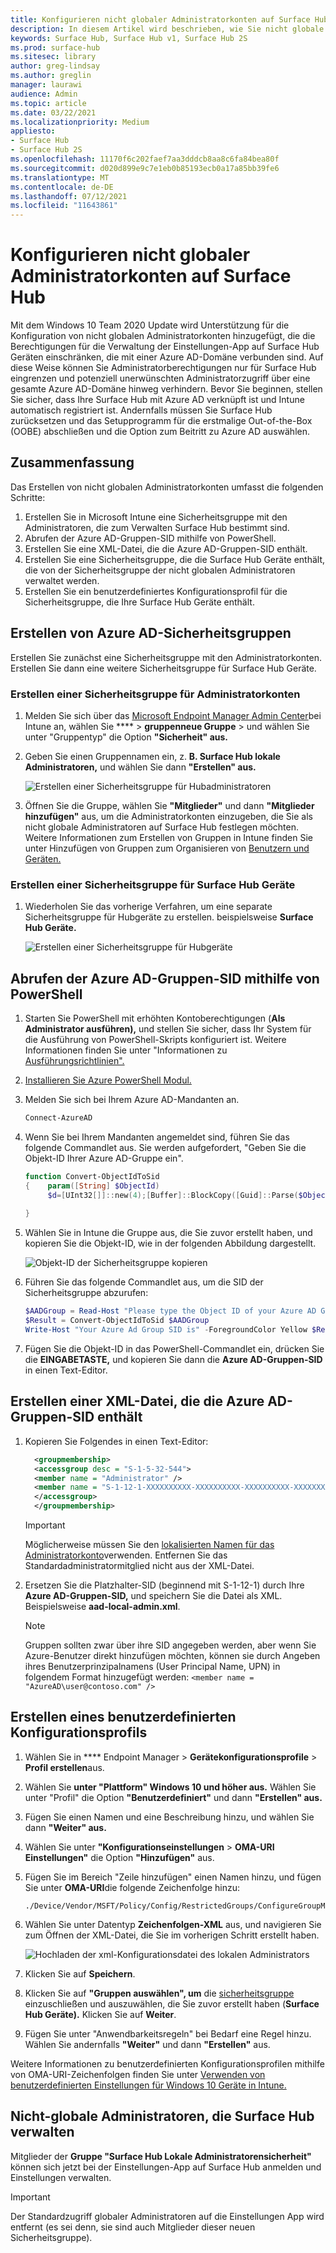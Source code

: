 ```yaml
---
title: Konfigurieren nicht globaler Administratorkonten auf Surface Hub
description: In diesem Artikel wird beschrieben, wie Sie nicht globale Administratorkonten zum Verwalten von Surface Hub und Surface Hub 2S konfigurieren.
keywords: Surface Hub, Surface Hub v1, Surface Hub 2S
ms.prod: surface-hub
ms.sitesec: library
author: greg-lindsay
ms.author: greglin
manager: laurawi
audience: Admin
ms.topic: article
ms.date: 03/22/2021
ms.localizationpriority: Medium
appliesto:
- Surface Hub
- Surface Hub 2S
ms.openlocfilehash: 11170f6c202faef7aa3dddcb8aa8c6fa84bea80f
ms.sourcegitcommit: d020d899e9c7e1eb0b85193ecb0a17a85bb39fe6
ms.translationtype: MT
ms.contentlocale: de-DE
ms.lasthandoff: 07/12/2021
ms.locfileid: "11643861"
---
```

# <a name="configure-non-global-admin-accounts-on-surface-hub"></a>Konfigurieren nicht globaler Administratorkonten auf Surface Hub

Mit dem Windows 10 Team 2020 Update wird Unterstützung für die Konfiguration von nicht globalen Administratorkonten hinzugefügt, die die Berechtigungen für die Verwaltung der Einstellungen-App auf Surface Hub Geräten einschränken, die mit einer Azure AD-Domäne verbunden sind. Auf diese Weise können Sie Administratorberechtigungen nur für Surface Hub eingrenzen und potenziell unerwünschten Administratorzugriff über eine gesamte Azure AD-Domäne hinweg verhindern. Bevor Sie beginnen, stellen Sie sicher, dass Ihre Surface Hub mit Azure AD verknüpft ist und Intune automatisch registriert ist. Andernfalls müssen Sie Surface Hub zurücksetzen und das Setupprogramm für die erstmalige Out-of-the-Box (OOBE) abschließen und die Option zum Beitritt zu Azure AD auswählen.

## <a name="summary"></a>Zusammenfassung 

Das Erstellen von nicht globalen Administratorkonten umfasst die folgenden Schritte: 

1. Erstellen Sie in Microsoft Intune eine Sicherheitsgruppe mit den Administratoren, die zum Verwalten Surface Hub bestimmt sind.
2. Abrufen der Azure AD-Gruppen-SID mithilfe von PowerShell.
3. Erstellen Sie eine XML-Datei, die die Azure AD-Gruppen-SID enthält.
4. Erstellen Sie eine Sicherheitsgruppe, die die Surface Hub Geräte enthält, die von der Sicherheitsgruppe der nicht globalen Administratoren verwaltet werden.
5. Erstellen Sie ein benutzerdefiniertes Konfigurationsprofil für die Sicherheitsgruppe, die Ihre Surface Hub Geräte enthält. 


## <a name="create-azure-ad-security-groups"></a>Erstellen von Azure AD-Sicherheitsgruppen

Erstellen Sie zunächst eine Sicherheitsgruppe mit den Administratorkonten. Erstellen Sie dann eine weitere Sicherheitsgruppe für Surface Hub Geräte.  

### <a name="create-security-group-for-admin-accounts"></a>Erstellen einer Sicherheitsgruppe für Administratorkonten

1. Melden Sie sich über das [Microsoft Endpoint Manager Admin Center](https://go.microsoft.com/fwlink/?linkid=2109431)bei Intune an, wählen Sie ****  >  **gruppenneue Gruppe** > und wählen Sie unter "Gruppentyp" die Option **"Sicherheit" aus.** 
2. Geben Sie einen Gruppennamen ein, z. **B. Surface Hub lokale Administratoren,** und wählen Sie dann **"Erstellen" aus.** 

     ![Erstellen einer Sicherheitsgruppe für Hubadministratoren](images/sh-create-sec-group.png)

3. Öffnen Sie die Gruppe, wählen Sie **"Mitglieder"** und dann **"Mitglieder hinzufügen"** aus, um die Administratorkonten einzugeben, die Sie als nicht globale Administratoren auf Surface Hub festlegen möchten. Weitere Informationen zum Erstellen von Gruppen in Intune finden Sie unter Hinzufügen von Gruppen zum Organisieren von [Benutzern und Geräten.](/mem/intune/fundamentals/groups-add)

### <a name="create-security-group-for-surface-hub-devices"></a>Erstellen einer Sicherheitsgruppe für Surface Hub Geräte

1. Wiederholen Sie das vorherige Verfahren, um eine separate Sicherheitsgruppe für Hubgeräte zu erstellen. beispielsweise **Surface Hub Geräte.** 

     ![Erstellen einer Sicherheitsgruppe für Hubgeräte](images/sh-create-sec-group-devices.png) 

## <a name="obtain-azure-ad-group-sid-using-powershell"></a>Abrufen der Azure AD-Gruppen-SID mithilfe von PowerShell

1. Starten Sie PowerShell mit erhöhten Kontoberechtigungen (**Als Administrator ausführen),** und stellen Sie sicher, dass Ihr System für die Ausführung von PowerShell-Skripts konfiguriert ist. Weitere Informationen finden Sie unter "Informationen zu [Ausführungsrichtlinien".](/powershell/module/microsoft.powershell.core/about/about_execution_policies?) 
2. [Installieren Sie Azure PowerShell Modul.](/powershell/azure/install-az-ps)
3. Melden Sie sich bei Ihrem Azure AD-Mandanten an.

    ```powershell
    Connect-AzureAD
    ```

4. Wenn Sie bei Ihrem Mandanten angemeldet sind, führen Sie das folgende Commandlet aus. Sie werden aufgefordert, "Geben Sie die Objekt-ID Ihrer Azure AD-Gruppe ein".

    ```powershell
    function Convert-ObjectIdToSid
    {    param([String] $ObjectId)   
         $d=[UInt32[]]::new(4);[Buffer]::BlockCopy([Guid]::Parse($ObjectId).ToByteArray(),0,$d,0,16);"S-1-12-1-$d".Replace(' ','-')
         
    }
    ```

5. Wählen Sie in Intune die Gruppe aus, die Sie zuvor erstellt haben, und kopieren Sie die Objekt-ID, wie in der folgenden Abbildung dargestellt. 

     ![Objekt-ID der Sicherheitsgruppe kopieren](images/sh-objectid.png)

6. Führen Sie das folgende Commandlet aus, um die SID der Sicherheitsgruppe abzurufen:

    ```powershell
    $AADGroup = Read-Host "Please type the Object ID of your Azure AD Group"
    $Result = Convert-ObjectIdToSid $AADGroup
    Write-Host "Your Azure Ad Group SID is" -ForegroundColor Yellow $Result
    ```
    
7. Fügen Sie die Objekt-ID in das PowerShell-Commandlet ein, drücken Sie die **EINGABETASTE,** und kopieren Sie dann die **Azure AD-Gruppen-SID** in einen Text-Editor. 

## <a name="create-xml-file-containing-azure-ad-group-sid"></a>Erstellen einer XML-Datei, die die Azure AD-Gruppen-SID enthält

1. Kopieren Sie Folgendes in einen Text-Editor: 

    ```xml
      <groupmembership>   
      <accessgroup desc = "S-1-5-32-544">        
      <member name = "Administrator" />        
      <member name = "S-1-12-1-XXXXXXXXXX-XXXXXXXXXX-XXXXXXXXXX-XXXXXXXXXX" />  
      </accessgroup>
      </groupmembership>
      ```
      > [!IMPORTANT]
      > Möglicherweise müssen Sie den [lokalisierten Namen für das Administratorkonto](https://social.technet.microsoft.com/wiki/contents/articles/13813.localized-names-for-administrator-account-in-windows.aspx)verwenden. Entfernen Sie das Standardadministratormitglied nicht aus der XML-Datei.

2. Ersetzen Sie die Platzhalter-SID (beginnend mit S-1-12-1) durch Ihre **Azure AD-Gruppen-SID,** und speichern Sie die Datei als XML. Beispielsweise **aad-local-admin.xml**. 

      > [!NOTE]
      > Gruppen sollten zwar über ihre SID angegeben werden, aber wenn Sie Azure-Benutzer direkt hinzufügen möchten, können sie durch Angeben ihres Benutzerprinzipalnamens (User Principal Name, UPN) in folgendem Format hinzugefügt werden: `<member name = "AzureAD\user@contoso.com" />`

## <a name="create-custom-configuration-profile"></a>Erstellen eines benutzerdefinierten Konfigurationsprofils

1. Wählen Sie in **** Endpoint Manager  >  **Gerätekonfigurationsprofile**  >  **Profil erstellen**aus. 
2. Wählen Sie **unter "Plattform" Windows 10 und höher aus.** Wählen Sie unter "Profil" die Option **"Benutzerdefiniert"** und dann **"Erstellen" aus.**
3. Fügen Sie einen Namen und eine Beschreibung hinzu, und wählen Sie dann **"Weiter" aus.**
4. Wählen Sie unter **"Konfigurationseinstellungen**  >  **OMA-URI Einstellungen"** die Option **"Hinzufügen"** aus.
5. Fügen Sie im Bereich "Zeile hinzufügen" einen Namen hinzu, und fügen Sie unter     **OMA-URI**die folgende Zeichenfolge hinzu: 

    ```OMA-URI
    ./Device/Vendor/MSFT/Policy/Config/RestrictedGroups/ConfigureGroupMembership
    ```
6. Wählen Sie unter Datentyp **Zeichenfolgen-XML** aus, und navigieren Sie zum Öffnen der XML-Datei, die Sie im vorherigen Schritt erstellt haben. 

     ![Hochladen der xml-Konfigurationsdatei des lokalen Administrators](images/sh-local-admin-config.png)

7. Klicken Sie auf **Speichern**.
8. Klicken Sie auf **"Gruppen auswählen", um** die [sicherheitsgruppe](#create-security-group-for-surface-hub-devices) einzuschließen und auszuwählen, die Sie zuvor erstellt haben (**Surface Hub Geräte).** Klicken Sie auf **Weiter**.
9. Fügen Sie unter "Anwendbarkeitsregeln" bei Bedarf eine Regel hinzu. Wählen Sie andernfalls **"Weiter"** und dann **"Erstellen"** aus.

Weitere Informationen zu benutzerdefinierten Konfigurationsprofilen mithilfe von OMA-URI-Zeichenfolgen finden Sie unter [Verwenden von benutzerdefinierten Einstellungen für Windows 10 Geräte in Intune.](/mem/intune/configuration/custom-settings-windows-10)


## <a name="non-global-admins-managing-surface-hub"></a>Nicht-globale Administratoren, die Surface Hub verwalten

Mitglieder der **Gruppe "Surface Hub Lokale Administratorensicherheit"** können sich jetzt bei der Einstellungen-App auf Surface Hub anmelden und Einstellungen verwalten.

> [!IMPORTANT]
> Der Standardzugriff globaler Administratoren auf die Einstellungen App wird entfernt (es sei denn, sie sind auch Mitglieder dieser neuen Sicherheitsgruppe).
